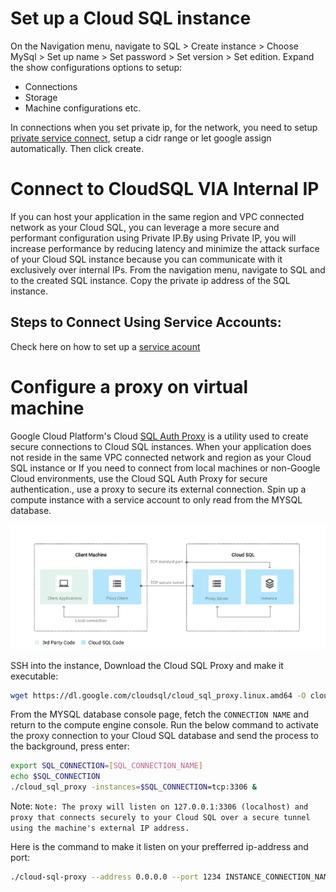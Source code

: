 # Set up a Cloud SQL instance
On the Navigation menu, navigate to SQL > Create instance > Choose MySql > Set up name > Set password > Set version > Set edition.
Expand the show configurations options to setup:
- Connections
- Storage
- Machine configurations etc.
  
In connections when you set private ip, for the network, you need to setup [private service connect](https://cloud.google.com/vpc/docs/private-service-connect), setup a cidr range or let google assign automatically. Then click create.

# Connect to CloudSQL VIA Internal IP
If you can host your application in the same region and VPC connected network as your Cloud SQL, you can leverage a more secure and performant configuration using Private IP.By using Private IP, you will increase performance by reducing latency and minimize the attack surface of your Cloud SQL instance because you can communicate with it exclusively over internal IPs. From the navigation menu, navigate to SQL and to the created SQL instance. Copy the private ip address of the SQL instance.

## Steps to Connect Using Service Accounts:
Check here on how to set up a  [service acount](https://github.com/oxblixxx/gcp-projects/blob/main/Exploring%20IAM/walkthrough_0.md)

# Configure a proxy on virtual machine
Google Cloud Platform's Cloud [SQL Auth Proxy](https://cloud.google.com/sql/docs/mysql/sql-proxy) is a utility used to create secure connections to Cloud SQL instances. When your application does not reside in the same VPC connected network and region as your Cloud SQL instance or If you need to connect from local machines or non-Google Cloud environments, use the Cloud SQL Auth Proxy for secure authentication., use a proxy to secure its external connection. Spin up a compute instance with a service account to only read from the MYSQL database.

![cloud_sql](images/cloud_sql_proxy.png)

SSH into the instance, Download the Cloud SQL Proxy and make it executable:

```sh
wget https://dl.google.com/cloudsql/cloud_sql_proxy.linux.amd64 -O cloud_sql_proxy && chmod +x cloud_sql_proxy
```

From the MYSQL database console page, fetch the `CONNECTION NAME` and return to the compute engine console. Run the below command to activate the proxy connection to your Cloud SQL database and send the process to the background, press enter:

```sh
export SQL_CONNECTION=[SQL_CONNECTION_NAME]
echo $SQL_CONNECTION
./cloud_sql_proxy -instances=$SQL_CONNECTION=tcp:3306 &
```

Note: `Note: The proxy will listen on 127.0.0.1:3306 (localhost) and proxy that connects securely to your Cloud SQL over a secure tunnel using the machine's external IP address.`

Here is the command to make it listen on your prefferred ip-address and port:

```sh
./cloud-sql-proxy --address 0.0.0.0 --port 1234 INSTANCE_CONNECTION_NAME
```








